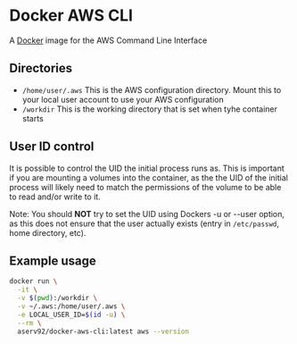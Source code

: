 # Docker AWS CLI

A [Docker](https://www.docker.com) image for the AWS Command Line Interface

## Directories
- `/home/user/.aws` This is the AWS configuration directory. Mount this to your local user account to use your AWS configuration
- `/workdir` This is the working directory that is set when tyhe container starts

## User ID control

It is possible to control the UID the initial process runs as. This is important if you are mounting a volumes into the container, as the the UID of the initial process will likely need to match the permissions of the volume to be able to read and/or write to it.

Note: You should **NOT** try to set the UID using Dockers -u or --user option, as this does not ensure that the user actually exists (entry in `/etc/passwd`, home directory, etc).

## Example usage
```bash
docker run \
  -it \
  -v $(pwd):/workdir \
  -v ~/.aws:/home/user/.aws \
  -e LOCAL_USER_ID=$(id -u) \
  --rm \
  aserv92/docker-aws-cli:latest aws --version
```